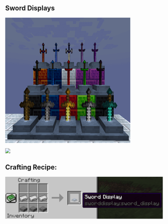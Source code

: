 Sword Displays
---

![](https://raw.githubusercontent.com/sokratis12GR/Sword-Displays/master/sworddisplay_logo.png "Sword Displays")

[![](https://cf.way2muchnoise.eu/title/sword-displays_Get_Today!.svg)](https://www.curseforge.com/minecraft/mc-mods/sword-displays)


## Crafting Recipe:

![](https://raw.githubusercontent.com/sokratis12GR/Sword-Displays/master/recipe.png "Sword Display Recipe")
